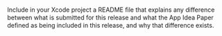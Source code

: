 Include in your Xcode project a README ﬁle that explains any difference between what is submitted for this release and what the App Idea Paper deﬁned as being included in this release, and why that difference exists.